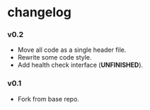 # changelog

### v0.2

- Move all code as a single header file.
- Rewrite some code style.
- Add health check interface (**UNFINISHED**).

### v0.1

- Fork from base repo.
